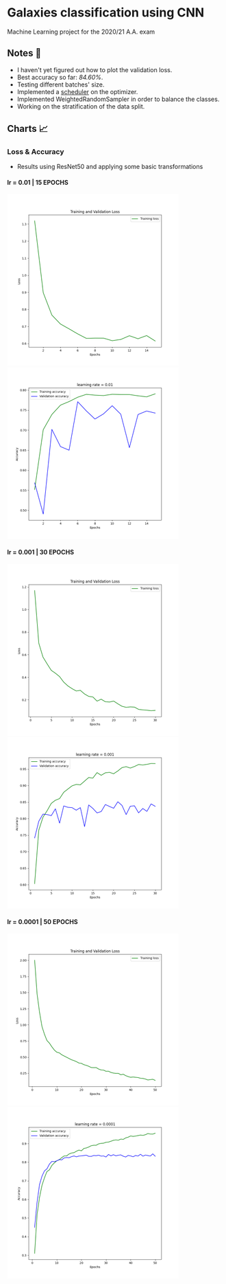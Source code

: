 # Galaxies classification using CNN
Machine Learning project for the 2020/21 A.A. exam

## Notes :notebook:
- I haven't yet figured out how to plot the validation loss.
- Best accuracy so far: *84.60%*.
- Testing different batches' size.
- Implemented a [scheduler](https://pytorch.org/docs/stable/_modules/torch/optim/lr_scheduler.html#CosineAnnealingLR) on the optimizer.
- Implemented WeightedRandomSampler in order to balance the classes.
- Working on the stratification of the data split.

## Charts :chart_with_upwards_trend:
### Loss & Accuracy
- Results using ResNet50 and applying some basic transformations

#### lr = 0.01  |  15 EPOCHS 
<p float="left">
  <img src="Results/Images/ResNet50_batch32_001lr_loss.png" alt="loss1" width="400"/>
  <img src="Results/Images/ResNet50_batch32_001lr_acc.png" alt="acc1" width="400"/>
</p>

#### lr = 0.001  |  30 EPOCHS 
<p float="left">
  <img src="Results/Images/ResNet50_batch32_0001lr_loss.png" alt="loss2" width="400"/>
  <img src="Results/Images/ResNet50_batch32_0001lr_acc.png" alt="acc2" width="400"/>
</p>

#### lr = 0.0001  |  50 EPOCHS 
<p float="left">
  <img src="Results/Images/ResNet50_batch32_00001lr_loss.png" alt="loss3" width="400"/>
  <img src="Results/Images/ResNet50_batch32_00001lr_acc.png" alt="acc3" width="400"/>
</p>
